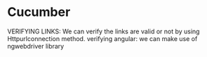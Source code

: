 # Cucumber
VERIFYING LINKS: We can verify the links are valid or not by using Httpurlconnection method.
verifying angular: we can make use of ngwebdriver library 
